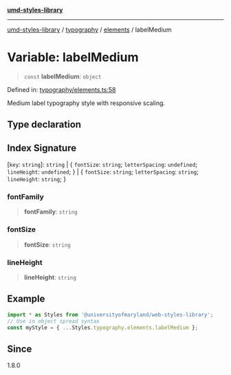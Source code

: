 [**umd-styles-library**](../../../../README.md)

***

[umd-styles-library](../../../../modules.md) / [typography](../../../README.md) / [elements](../README.md) / labelMedium

# Variable: labelMedium

> `const` **labelMedium**: `object`

Defined in: [typography/elements.ts:58](https://github.com/UMD-Digital/design-system/blob/ed6189804bf5f4c4fcbe5325b54aac33ac48d614/packages/styles/source/typography/elements.ts#L58)

Medium label typography style with responsive scaling.

## Type declaration

## Index Signature

\[`key`: `string`\]: `string` \| \{ `fontSize`: `string`; `letterSpacing`: `undefined`; `lineHeight`: `undefined`; \} \| \{ `fontSize`: `string`; `letterSpacing`: `string`; `lineHeight`: `string`; \}

### fontFamily

> **fontFamily**: `string`

### fontSize

> **fontSize**: `string`

### lineHeight

> **lineHeight**: `string`

## Example

```typescript
import * as Styles from '@universityofmaryland/web-styles-library';
// Use in object spread syntax
const myStyle = { ...Styles.typography.elements.labelMedium };
```

## Since

1.8.0
